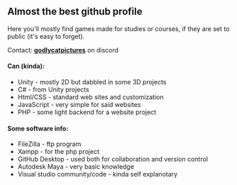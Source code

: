## Almost the best github profile

Here you'll mostly find games made for studies or courses, if they are set to public (it's easy to forget).

Contact: <ins> **godlycatpictures**</ins> on discord

#### Can (kinda):
- Unity - mostly 2D but dabbled in some 3D projects
- C# - from Unity projects
- Html/CSS - standard web sites and customization
- JavaScript - very simple for said websites
- PHP - some light backend for a website project

#### Some software info:
- FileZilla - ftp program
- Xampp - for the php project
- GitHub Desktop - used both for collaboration and version control
- Autodesk Maya - very basic knowledge
- Visual studio community/code - kinda self explanotary
<!--
**Godlycatpictures/Godlycatpictures** is a ✨ _special_ ✨ repository because its `README.md` (this file) appears on your GitHub profile.

Here are some ideas to get you started:

- 🔭 I’m currently working on ...
- 🌱 I’m currently learning ...
- 👯 I’m looking to collaborate on ...
- 🤔 I’m looking for help with ...
- 💬 Ask me about ...
- 📫 How to reach me: ...
- 😄 Pronouns: ...
- ⚡ Fun fact: ...
-->

